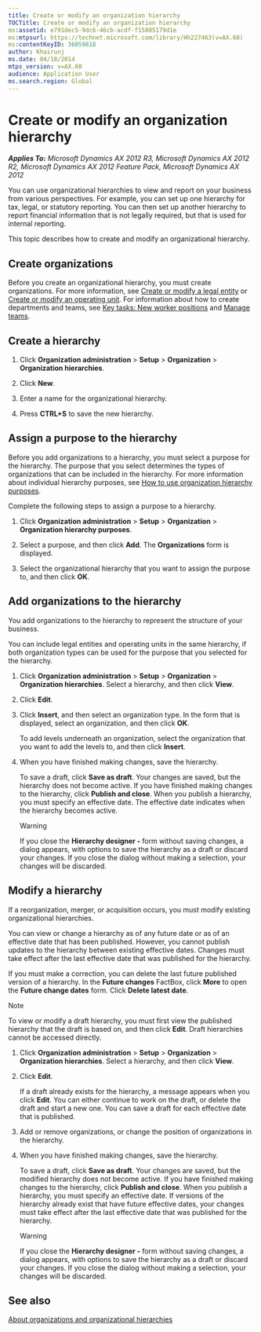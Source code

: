 ```yaml
---
title: Create or modify an organization hierarchy
TOCTitle: Create or modify an organization hierarchy
ms:assetid: e791dec5-9dc6-46cb-acdf-f15805179d1e
ms:mtpsurl: https://technet.microsoft.com/library/Hh227463(v=AX.60)
ms:contentKeyID: 36059818
author: Khairunj
ms.date: 04/18/2014
mtps_version: v=AX.60
audience: Application User
ms.search.region: Global
---
```


# Create or modify an organization hierarchy 


_**Applies To:** Microsoft Dynamics AX 2012 R3, Microsoft Dynamics AX 2012 R2, Microsoft Dynamics AX 2012 Feature Pack, Microsoft Dynamics AX 2012_

You can use organizational hierarchies to view and report on your business from various perspectives. For example, you can set up one hierarchy for tax, legal, or statutory reporting. You can then set up another hierarchy to report financial information that is not legally required, but that is used for internal reporting.

This topic describes how to create and modify an organizational hierarchy.

## Create organizations

Before you create an organizational hierarchy, you must create organizations. For more information, see [Create or modify a legal entity](create-or-modify-a-legal-entity.md) or [Create or modify an operating unit](create-or-modify-an-operating-unit.md). For information about how to create departments and teams, see [Key tasks: New worker positions](key-tasks-new-worker-positions.md) and [Manage teams](manage-teams.md).

## Create a hierarchy

1.  Click **Organization administration** \> **Setup** \> **Organization** \> **Organization hierarchies**.

2.  Click **New**.

3.  Enter a name for the organizational hierarchy.

4.  Press **CTRL+S** to save the new hierarchy.

## Assign a purpose to the hierarchy

Before you add organizations to a hierarchy, you must select a purpose for the hierarchy. The purpose that you select determines the types of organizations that can be included in the hierarchy. For more information about individual hierarchy purposes, see [How to use organization hierarchy purposes](organization-hierarchies.md).

Complete the following steps to assign a purpose to a hierarchy.

1.  Click **Organization administration** \> **Setup** \> **Organization** \> **Organization hierarchy purposes**.

2.  Select a purpose, and then click **Add**. The **Organizations** form is displayed.

3.  Select the organizational hierarchy that you want to assign the purpose to, and then click **OK**.

## Add organizations to the hierarchy

You add organizations to the hierarchy to represent the structure of your business.

You can include legal entities and operating units in the same hierarchy, if both organization types can be used for the purpose that you selected for the hierarchy.

1.  Click **Organization administration** \> **Setup** \> **Organization** \> **Organization hierarchies**. Select a hierarchy, and then click **View**.

2.  Click **Edit**.

3.  Click **Insert**, and then select an organization type. In the form that is displayed, select an organization, and then click **OK**.
    
    To add levels underneath an organization, select the organization that you want to add the levels to, and then click **Insert**.

4.  When you have finished making changes, save the hierarchy.
    
    To save a draft, click **Save as draft**. Your changes are saved, but the hierarchy does not become active. If you have finished making changes to the hierarchy, click **Publish and close**. When you publish a hierarchy, you must specify an effective date. The effective date indicates when the hierarchy becomes active.
    

    > [!WARNING]
    > <P>If you close the <STRONG>Hierarchy designer -</STRONG> form without saving changes, a dialog appears, with options to save the hierarchy as a draft or discard your changes. If you close the dialog without making a selection, your changes will be discarded.</P>



## Modify a hierarchy

If a reorganization, merger, or acquisition occurs, you must modify existing organizational hierarchies.

You can view or change a hierarchy as of any future date or as of an effective date that has been published. However, you cannot publish updates to the hierarchy between existing effective dates. Changes must take effect after the last effective date that was published for the hierarchy.

If you must make a correction, you can delete the last future published version of a hierarchy. In the **Future changes** FactBox, click **More** to open the **Future change dates** form. Click **Delete latest date**.


> [!NOTE]
> <P>To view or modify a draft hierarchy, you must first view the published hierarchy that the draft is based on, and then click <STRONG>Edit</STRONG>. Draft hierarchies cannot be accessed directly.</P>



1.  Click **Organization administration** \> **Setup** \> **Organization** \> **Organization hierarchies**. Select a hierarchy, and then click **View**.

2.  Click **Edit**.
    
    If a draft already exists for the hierarchy, a message appears when you click **Edit**. You can either continue to work on the draft, or delete the draft and start a new one. You can save a draft for each effective date that is published.

3.  Add or remove organizations, or change the position of organizations in the hierarchy.

4.  When you have finished making changes, save the hierarchy.
    
    To save a draft, click **Save as draft**. Your changes are saved, but the modified hierarchy does not become active. If you have finished making changes to the hierarchy, click **Publish and close**. When you publish a hierarchy, you must specify an effective date. If versions of the hierarchy already exist that have future effective dates, your changes must take effect after the last effective date that was published for the hierarchy.
    

    > [!WARNING]
    > <P>If you close the <STRONG>Hierarchy designer -</STRONG> form without saving changes, a dialog appears, with options to save the hierarchy as a draft or discard your changes. If you close the dialog without making a selection, your changes will be discarded.</P>



## See also

[About organizations and organizational hierarchies](about-organizations-and-organizational-hierarchies.md)

  


